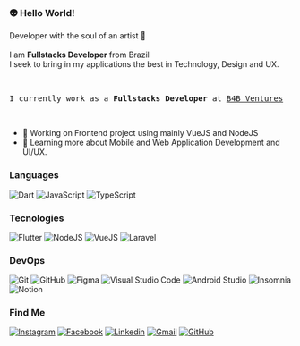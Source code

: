 
### 👽 Hello World!

Developer with the soul of an artist 🎨<br/><br/>
I am <b>Fullstacks Developer</b> from Brazil<br/>
I seek to bring in my applications the best in Technology, Design and UX.

<br>
<pre>I currently work as a <b>Fullstacks Developer</b> at <a href="">B4B Ventures</a></pre>
<br>

- 💼  Working on Frontend project using mainly VueJS and NodeJS
- 🌱  Learning more about Mobile and Web Application Development and UI/UX.

<!-- ### ⚔️ Skills -->

### Languages
  
<!--   ![HTML](https://img.shields.io/badge/-HTML-333333?style=flat&logo=HTML5&logoColor=E34F26) -->
<!--   ![CSS](https://img.shields.io/badge/-CSS-333333?style=flat&logo=CSS3&logoColor=1572B6) -->
  ![Dart](https://img.shields.io/badge/-Dart-333333?style=flat&logo=Dart&logoColor=0175C2)
  ![JavaScript](https://img.shields.io/badge/-JavaScript-333333?style=flat&logo=Javascript&logoColor=F7DF1E)
  ![TypeScript](https://img.shields.io/badge/-TypeScript-333333?style=flat&logo=Typescript&logoColor=3178C6)
<!--   ![PHP](https://img.shields.io/badge/-PHP-333333?style=flat&logo=PHP&logoColor=777BB4) -->
  
### Tecnologies
  
  ![Flutter](https://img.shields.io/badge/-Flutter-333333?style=flat&logo=Flutter&logoColor=45D1FD)
  ![NodeJS](https://img.shields.io/badge/-NodeJS-333333?style=flat&logo=Node.Js&logoColor=339933)
  ![VueJS](https://img.shields.io/badge/-VueJS-333333?style=flat&logo=Vue.Js&logoColor=4FC08D)
  ![Laravel](https://img.shields.io/badge/-Laravel-333333?style=flat&logo=Laravel&logoColor=FF2D20)
<!--   ![SASS](https://img.shields.io/badge/-SASS-333333?style=flat&logo=SASS&logoColor=CC6699) -->
    
### DevOps
  
  ![Git](https://img.shields.io/badge/-Git-333333?style=flat&logo=git&logoColor=F05032)
  ![GitHub](https://img.shields.io/badge/-GitHub-333333?style=flat&logo=github&logoColor=FFFFFF)
  ![Figma](https://img.shields.io/badge/-Figma-333333?style=flat&logo=Figma&logoColor=F24E1E)
  ![Visual Studio Code](https://img.shields.io/badge/-Visual%20Studio%20Code-333333?style=flat&logo=visual-studio-code&logoColor=007ACC)
  ![Android Studio](https://img.shields.io/badge/-Android%20Studio-333333?style=flat&logo=android-studio&logoColor=3DDC84)
  ![Insomnia](https://img.shields.io/badge/-Insomnia-333333?style=flat&logo=Insomnia&logoColor=5849BE)
  ![Notion](https://img.shields.io/badge/-Notion-333333?style=flat&logo=Notion&logoColor=FFFFFF)

<!-- ### 🗺️ Find Me -->
### Find Me

[![Instagram](https://img.shields.io/badge/-Instagram-333333?style=flat&logo=Instagram&logoColor=E4405F&link=https://www.instagram.com/santos._.bruno/)](https://www.instagram.com/santos._.bruno/)
[![Facebook](https://img.shields.io/badge/-Facebook-333333?style=flat&logo=Facebook&logoColor=1877F2&link=https://www.facebook.com/bruno.santos.90857901/)](https://www.facebook.com/bruno.santos.90857901/)
[![Linkedin](https://img.shields.io/badge/-LinkedIn-333333?style=flat&logo=Linkedin&logoColor=0A66C2&link=https://www.linkedin.com/in/bruno-santos-917558ba/)](https://www.linkedin.com/in/bruno-santos-917558ba/)
[![Gmail](https://img.shields.io/badge/-Email-333333?style=flat&logo=Gmail&logoColor=EA4335&link=mailto:bruno.dos1997@gmail.com)](mailto:bruno.dos1997@gmail.com)
[![GitHub]( https://img.shields.io/github/followers/brsHUnterX?label=Seguir&style=social)](https://github.com/brsHunterX)

